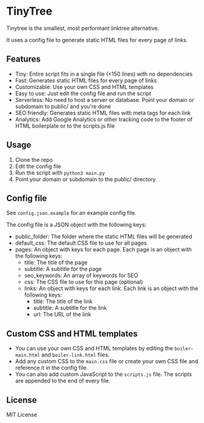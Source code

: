 # TinyTree
Tinytree is the smallest, most performant linktree alternative.

It uses a config file to generate static HTML files for every page of links.

## Features
- Tiny: Entire script fits in a single file (<150 lines) with no dependencies
- Fast: Generates static HTML files for every page of links
- Customizable: Use your own CSS and HTML templates
- Easy to use: Just edit the config file and run the script
- Serverless: No need to host a server or database. Point your domain or subdomain to public/ and you're done
- SEO friendly: Generates static HTML files with meta tags for each link
- Analytics: Add Google Analytics or other tracking code to the footer of HTML boilerplate or to the scripts.js file

## Usage
1. Clone the repo
2. Edit the config file
3. Run the script with `python3 main.py`
4. Point your domain or subdomain to the public/ directory

## Config file
See `config.json.example` for an example config file.

The config file is a JSON object with the following keys:
- public_folder: The folder where the static HTML files will be generated
- default_css: The default CSS file to use for all pages
- pages: An object with keys for each page. Each page is an object with the following keys:
  - title: The title of the page
  - subtitle: A subtitle for the page
  - seo_keywords: An array of keywords for SEO
  - css: The CSS file to use for this page (optional)
  - links: An object with keys for each link. Each link is an object with the following keys:
    - title: The title of the link
    - subtitle: A subtitle for the link
    - url: The URL of the link

## Custom CSS and HTML templates
- You can use your own CSS and HTML templates by editing the `boiler-main.html` and `boiler-link.html` files.
- Add any custom CSS to the `main.css` file or create your own CSS file and reference it in the config file.
- You can also add custom JavaScript to the `scripts.js` file. The scripts are appended to the end of every file.

## License
MIT License
